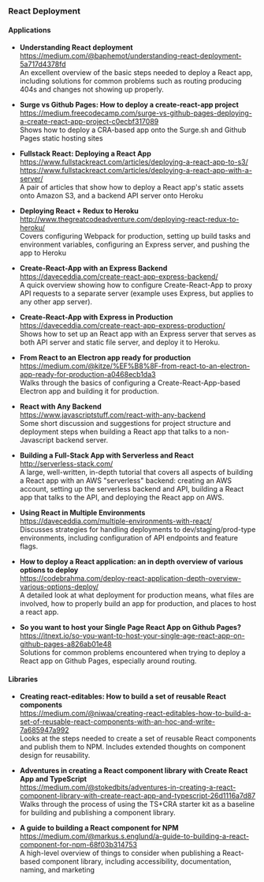 ### React Deployment

#### Applications

- **Understanding React deployment**  
  https://medium.com/@baphemot/understanding-react-deployment-5a717d4378fd  
  An excellent overview of the basic steps needed to deploy a React app, including solutions for common problems such as routing producing 404s and changes not showing up properly.
  
- **Surge vs Github Pages: How to deploy a create-react-app project**  
  https://medium.freecodecamp.com/surge-vs-github-pages-deploying-a-create-react-app-project-c0ecbf317089  
  Shows how to deploy a CRA-based app onto the Surge.sh and Github Pages static hosting sites
  
- **Fullstack React: Deploying a React App**  
  https://www.fullstackreact.com/articles/deploying-a-react-app-to-s3/  
  https://www.fullstackreact.com/articles/deploying-a-react-app-with-a-server/  
  A pair of articles that show how to deploy a React app's static assets onto Amazon S3, and a backend API server onto Heroku
  
- **Deploying React + Redux to Heroku**  
  http://www.thegreatcodeadventure.com/deploying-react-redux-to-heroku/  
  Covers configuring Webpack for production, setting up build tasks and environment variables, configuring an Express server, and pushing the app to Heroku
  
- **Create-React-App with an Express Backend**  
  https://daveceddia.com/create-react-app-express-backend/  
  A quick overview showing how to configure Create-React-App to proxy API requests to a separate server (example uses Express, but applies to any other app server).
  
- **Create-React-App with Express in Production**  
  https://daveceddia.com/create-react-app-express-production/  
  Shows how to set up an React app with an Express server that serves as both API server and static file server, and deploy it to Heroku.
  
- **From React to an Electron app ready for production**  
  https://medium.com/@kitze/%EF%B8%8F-from-react-to-an-electron-app-ready-for-production-a0468ecb1da3  
  Walks through the basics of configuring a Create-React-App-based Electron app and building it for production.
  
- **React with Any Backend**  
  https://www.javascriptstuff.com/react-with-any-backend  
  Some short discussion and suggestions for project structure and deployment steps when building a React app that talks to a non-Javascript backend server.
  
- **Building a Full-Stack App with Serverless and React**  
  http://serverless-stack.com/  
  A large, well-written, in-depth tutorial that covers all aspects of building a React app with an AWS "serverless" backend: creating an AWS account, setting up the serverless backend and API, building a React app that talks to the API, and deploying the React app on AWS.
  
- **Using React in Multiple Environments**  
  https://daveceddia.com/multiple-environments-with-react/  
  Discusses strategies for handling deployments to dev/staging/prod-type environments, including configuration of API endpoints and feature flags.
  
- **How to deploy a React application: an in depth overview of various options to deploy**  
  https://codebrahma.com/deploy-react-application-depth-overview-various-options-deploy/  
  A detailed look at what deployment for production means, what files are involved, how to properly build an app for production, and places to host a react app.
  
- **So you want to host your Single Page React App on Github Pages?**  
  https://itnext.io/so-you-want-to-host-your-single-age-react-app-on-github-pages-a826ab01e48  
  Solutions for common problems encountered when trying to deploy a React app on Github Pages, especially around routing.
  

#### Libraries

- **Creating react-editables: How to build a set of reusable React components**  
  https://medium.com/@niwaa/creating-react-editables-how-to-build-a-set-of-reusable-react-components-with-an-hoc-and-write-7a685947a992  
  Looks at the steps needed to create a set of reusable React components and publish them to NPM.  Includes extended thoughts on component design for reusability.

- **Adventures in creating a React component library with Create React App and TypeScript**  
  https://medium.com/@stokedbits/adventures-in-creating-a-react-component-library-with-create-react-app-and-typescript-26d1116a7d87  
  Walks through the process of using the TS+CRA starter kit as a baseline for building and publishing a component library.
  
- **A guide to building a React component for NPM**  
  https://medium.com/@markus.s.englund/a-guide-to-building-a-react-component-for-npm-68f03b314753  
  A high-level overview of things to consider when publishing a React-based component library, including accessibility, documentation, naming, and marketing